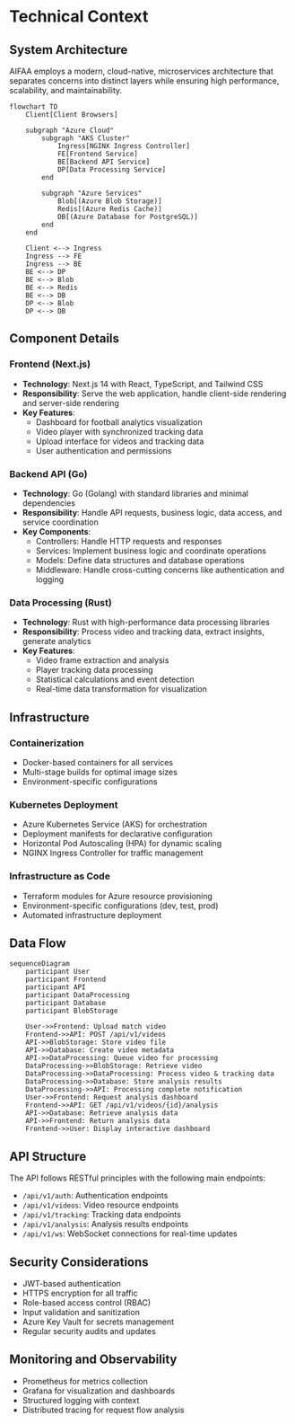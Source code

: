 # Technical Context

## System Architecture

AIFAA employs a modern, cloud-native, microservices architecture that separates concerns into distinct layers while ensuring high performance, scalability, and maintainability.

```mermaid
flowchart TD
    Client[Client Browsers]

    subgraph "Azure Cloud"
        subgraph "AKS Cluster"
            Ingress[NGINX Ingress Controller]
            FE[Frontend Service]
            BE[Backend API Service]
            DP[Data Processing Service]
        end

        subgraph "Azure Services"
            Blob[(Azure Blob Storage)]
            Redis[(Azure Redis Cache)]
            DB[(Azure Database for PostgreSQL)]
        end
    end

    Client <--> Ingress
    Ingress --> FE
    Ingress --> BE
    BE <--> DP
    BE <--> Blob
    BE <--> Redis
    BE <--> DB
    DP <--> Blob
    DP <--> DB
```

## Component Details

### Frontend (Next.js)

- **Technology**: Next.js 14 with React, TypeScript, and Tailwind CSS
- **Responsibility**: Serve the web application, handle client-side rendering and server-side rendering
- **Key Features**:
  - Dashboard for football analytics visualization
  - Video player with synchronized tracking data
  - Upload interface for videos and tracking data
  - User authentication and permissions

### Backend API (Go)

- **Technology**: Go (Golang) with standard libraries and minimal dependencies
- **Responsibility**: Handle API requests, business logic, data access, and service coordination
- **Key Components**:
  - Controllers: Handle HTTP requests and responses
  - Services: Implement business logic and coordinate operations
  - Models: Define data structures and database operations
  - Middleware: Handle cross-cutting concerns like authentication and logging

### Data Processing (Rust)

- **Technology**: Rust with high-performance data processing libraries
- **Responsibility**: Process video and tracking data, extract insights, generate analytics
- **Key Features**:
  - Video frame extraction and analysis
  - Player tracking data processing
  - Statistical calculations and event detection
  - Real-time data transformation for visualization

## Infrastructure

### Containerization

- Docker-based containers for all services
- Multi-stage builds for optimal image sizes
- Environment-specific configurations

### Kubernetes Deployment

- Azure Kubernetes Service (AKS) for orchestration
- Deployment manifests for declarative configuration
- Horizontal Pod Autoscaling (HPA) for dynamic scaling
- NGINX Ingress Controller for traffic management

### Infrastructure as Code

- Terraform modules for Azure resource provisioning
- Environment-specific configurations (dev, test, prod)
- Automated infrastructure deployment

## Data Flow

```mermaid
sequenceDiagram
    participant User
    participant Frontend
    participant API
    participant DataProcessing
    participant Database
    participant BlobStorage

    User->>Frontend: Upload match video
    Frontend->>API: POST /api/v1/videos
    API->>BlobStorage: Store video file
    API->>Database: Create video metadata
    API->>DataProcessing: Queue video for processing
    DataProcessing->>BlobStorage: Retrieve video
    DataProcessing->>DataProcessing: Process video & tracking data
    DataProcessing->>Database: Store analysis results
    DataProcessing->>API: Processing complete notification
    User->>Frontend: Request analysis dashboard
    Frontend->>API: GET /api/v1/videos/{id}/analysis
    API->>Database: Retrieve analysis data
    API->>Frontend: Return analysis data
    Frontend->>User: Display interactive dashboard
```

## API Structure

The API follows RESTful principles with the following main endpoints:

- `/api/v1/auth`: Authentication endpoints
- `/api/v1/videos`: Video resource endpoints
- `/api/v1/tracking`: Tracking data endpoints
- `/api/v1/analysis`: Analysis results endpoints
- `/api/v1/ws`: WebSocket connections for real-time updates

## Security Considerations

- JWT-based authentication
- HTTPS encryption for all traffic
- Role-based access control (RBAC)
- Input validation and sanitization
- Azure Key Vault for secrets management
- Regular security audits and updates

## Monitoring and Observability

- Prometheus for metrics collection
- Grafana for visualization and dashboards
- Structured logging with context
- Distributed tracing for request flow analysis
